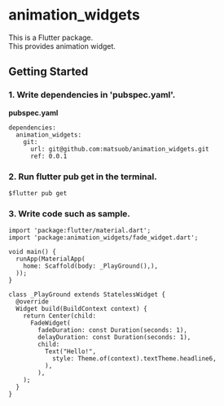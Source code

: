 # animation_widgets

This is a Flutter package.  
This provides animation widget.

## Getting Started

### 1. Write dependencies in 'pubspec.yaml'.
**pubspec.yaml**
```
dependencies:
  animation_widgets:
    git:
      url: git@github.com:matsuob/animation_widgets.git
      ref: 0.0.1
```

### 2. Run flutter pub get in the terminal.
```
$flutter pub get
```

### 3. Write code such as sample.
```
import 'package:flutter/material.dart';
import 'package:animation_widgets/fade_widget.dart';

void main() {
  runApp(MaterialApp(
    home: Scaffold(body: _PlayGround(),),
  ));
}

class _PlayGround extends StatelessWidget {
  @override
  Widget build(BuildContext context) {
    return Center(child:
      FadeWidget(
        fadeDuration: const Duration(seconds: 1),
        delayDuration: const Duration(seconds: 1),
        child:
          Text("Hello!",
            style: Theme.of(context).textTheme.headline6,
          ),
        ),
    );
  }
}
```
